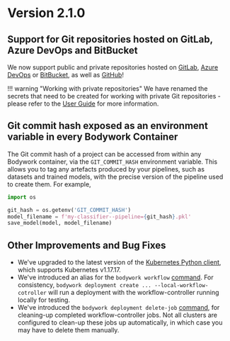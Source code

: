 # Version 2.1.0

## Support for Git repositories hosted on GitLab, Azure DevOps and BitBucket

We now support public and private repositories hosted on [GitLab](https://about.gitlab.com), [Azure DevOps](https://azure.microsoft.com/en-gb/services/devops/) or [BitBucket](https://bitbucket.org/product/), as well as [GitHub](https://github.com)!

!!! warning "Working with private repositories"
    We have renamed the secrets that need to be created for working with private Git repositories - please refer to the [User Guide](../user_guide.md#working-with-private-git-repositories-using-ssh) for more information.

## Git commit hash exposed as an environment variable in every Bodywork Container

The Git commit hash of a project can be accessed from within any Bodywork container, via the `GIT_COMMIT_HASH` environment variable. This allows you to tag any artefacts produced by your pipelines, such as datasets and trained models, with the precise version of the pipeline used to create them. For example,

```python
import os

git_hash = os.getenv('GIT_COMMIT_HASH')
model_filename = f'my-classifier--pipeline={git_hash}.pkl'
save_model(model, model_filename)
```

## Other Improvements and Bug Fixes

- We've upgraded to the latest version of the [Kubernetes Python client](https://github.com/kubernetes-client/python), which supports Kubernetes v1.17.17.
- We've introduced an alias for the `bodywork workflow` [command](../user_guide.md#testing-workflows-locally). For consistency, `bodywork deployment create ... --local-workflow-cotroller` will run a deployment with the workflow-controller running locally for testing.
- We've introduced the `bodywork deployment delete-job` [command](../cli_reference.md#delete-deployment-jobs), for cleaning-up completed workflow-controller jobs. Not all clusters are configured to clean-up these jobs up automatically, in which case you may have to delete them manually.
